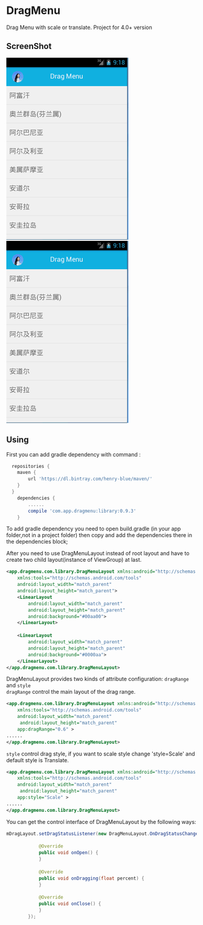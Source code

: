 # DragMenu
Drag Menu with scale or translate. Project for 4.0+ version
## ScreenShot
<p>
<img src="scale.gif" />
&nbsp;&nbsp;&nbsp;
<img src="tranlate.gif"/>
</p>

## Using
First you can add gradle dependency with command :
```groovy
  repositories {
    maven {
        url 'https://dl.bintray.com/henry-blue/maven/'
    }
  }
	dependencies {
	    ......
	    compile 'com.app.dragmenu:library:0.9.3'
	}

```
To add gradle dependency you need to open build.gradle (in your app folder,not in a project folder) then copy and add the dependencies there in the dependencies block;

After you need to use DragMenuLayout instead of root layout and have to create two child layout(instance of ViewGroup) at last. 
```xml
<app.dragmenu.com.library.DragMenuLayout xmlns:android="http://schemas.android.com/apk/res/android"
    xmlns:tools="http://schemas.android.com/tools"
    android:layout_width="match_parent"
    android:layout_height="match_parent">
    <LinearLayout
        android:layout_width="match_parent"
        android:layout_height="match_parent"
        android:background="#00aa00">
    </LinearLayout>
    
    <LinearLayout
        android:layout_width="match_parent"
        android:layout_height="match_parent"
        android:background="#0000aa">
    </LinearLayout>
</app.dragmenu.com.library.DragMenuLayout>
```


DragMenuLayout provides two kinds of attribute configuration: `dragRange`  and  `style` <br>
`dragRange` control the main layout of the drag range. 


```xml
<app.dragmenu.com.library.DragMenuLayout xmlns:android="http://schemas.android.com/apk/res/android"
    xmlns:tools="http://schemas.android.com/tools"
    android:layout_width="match_parent"
     android:layout_height="match_parent"
    app:dragRange="0.6" >
......
</app.dragmenu.com.library.DragMenuLayout>
```

`style` control drag style, if you want to scale style change 'style=Scale' and default style is Translate.

```xml
<app.dragmenu.com.library.DragMenuLayout xmlns:android="http://schemas.android.com/apk/res/android"
    xmlns:tools="http://schemas.android.com/tools"
    android:layout_width="match_parent"
     android:layout_height="match_parent"
    app:style="Scale" >
......
</app.dragmenu.com.library.DragMenuLayout>
```

You can get the control interface of DragMenuLayout by the following ways:

```java
mDragLayout.setDragStatusListener(new DragMenuLayout.OnDragStatusChangeListener() {

            @Override
            public void onOpen() {
            }

            @Override
            public void onDragging(float percent) {
            }

            @Override
            public void onClose() {
            }
        });
```



